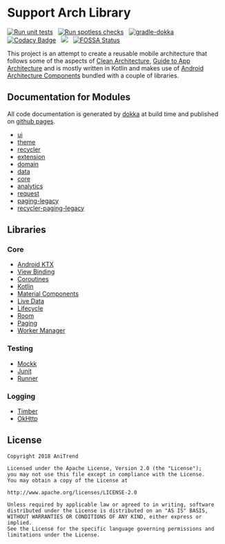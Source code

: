 # Support Arch Library

[![Run unit tests](https://github.com/AniTrend/support-arch/actions/workflows/android-test.yml/badge.svg?branch=develop)](https://github.com/AniTrend/support-arch/actions/workflows/android-test.yml) &nbsp; [![Run spotless checks](https://github.com/AniTrend/support-arch/actions/workflows/android-spotless.yml/badge.svg?branch=develop)](https://github.com/AniTrend/support-arch/actions/workflows/android-spotless.yml) &nbsp; [![gradle-dokka](https://github.com/AniTrend/support-arch/actions/workflows/gradle-dokka.yml/badge.svg)](https://github.com/AniTrend/support-arch/actions/workflows/gradle-dokka.yml) &nbsp; [![Codacy Badge](https://app.codacy.com/project/badge/Grade/b6b86af662304c2e9f7f8625d5980fe0)](https://www.codacy.com/gh/AniTrend/support-arch/dashboard?utm_source=github.com&amp;utm_medium=referral&amp;utm_content=AniTrend/support-arch&amp;utm_campaign=Badge_Grade)
&nbsp; [![](https://jitpack.io/v/anitrend/support-arch.svg)](https://jitpack.io/#anitrend/support-arch) &nbsp; [![FOSSA Status](https://app.fossa.com/api/projects/git%2Bgithub.com%2FAniTrend%2Fsupport-arch.svg?type=small)](https://app.fossa.com/projects/git%2Bgithub.com%2FAniTrend%2Fsupport-arch?ref=badge_small)

This project is an attempt to create a reusable mobile architecture that follows some of the aspects of [Clean Architecture](https://blog.cleancoder.com/uncle-bob/2012/08/13/the-clean-architecture.html), [Guide to App Architecture](https://developer.android.com/jetpack/docs/guide) and is mostly written in Kotlin and makes use of [Android Architecture Components](https://developer.android.com/topic/libraries/architecture/) bundled with a couple of libraries.

## Documentation for Modules

All code documentation is generated by [dokka](https://github.com/Kotlin/dokka) at build time and published on [github pages](https://anitrend.github.io/support-arch/).

- [ui](https://anitrend.github.io/support-arch/ui/index.html)
- [theme](https://anitrend.github.io/support-arch/theme/index.html)
- [recycler](https://anitrend.github.io/support-arch/recycler/index.html)
- [extension](https://anitrend.github.io/support-arch/extension/index.html)
- [domain](https://anitrend.github.io/support-arch/domain/index.html)
- [data](https://anitrend.github.io/support-arch/data/index.html)
- [core](https://anitrend.github.io/support-arch/core/index.html)
- [analytics](https://anitrend.github.io/support-arch/analytics/index.html)
- [request](https://anitrend.github.io/support-arch/request/index.html)
- [paging-legacy](https://anitrend.github.io/support-arch/paging-legacy/index.html)
- [recycler-paging-legacy](https://anitrend.github.io/support-arch/recycler-paging-legacy/index.html)

## Libraries

### Core

- [Android KTX](https://developer.android.com/kotlin/ktx.html/)
- [View Binding](https://developer.android.com/topic/libraries/view-binding/)
- [Coroutines](https://kotlinlang.org/docs/reference/coroutines-overview.html/)
- [Kotlin](https://kotlinlang.org/)
- [Material Components](https://material.io/develop/android/docs/getting-started/)
- [Live Data](https://developer.android.com/topic/libraries/architecture/livedata/)
- [Lifecycle](https://developer.android.com/topic/libraries/architecture/lifecycle/)
- [Room](https://developer.android.com/topic/libraries/architecture/room)
- [Paging](https://developer.android.com/topic/libraries/architecture/paging/)
- [Worker Manager](https://developer.android.com/topic/libraries/architecture/workmanager/)

### Testing

- [Mockk](https://mockk.io/)
- [Junit](https://developer.android.com/training/testing/junit-rules/)
- [Runner](https://developer.android.com/training/testing/junit-runner.html/)

### Logging

- [Timber](https://github.com/JakeWharton/timber/)
- [OkHttp](https://square.github.io/okhttp/)

## License

```
Copyright 2018 AniTrend

Licensed under the Apache License, Version 2.0 (the "License");
you may not use this file except in compliance with the License.
You may obtain a copy of the License at

http://www.apache.org/licenses/LICENSE-2.0

Unless required by applicable law or agreed to in writing, software
distributed under the License is distributed on an "AS IS" BASIS,
WITHOUT WARRANTIES OR CONDITIONS OF ANY KIND, either express or implied.
See the License for the specific language governing permissions and
limitations under the License.
```
